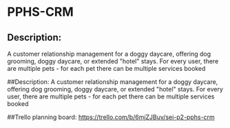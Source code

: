 # PPHS-CRM
## Description:
A customer relationship management for a doggy daycare, offering dog grooming, doggy daycare, or extended "hotel" stays. For every user, there are multiple pets - for each pet there can be multiple services booked

##Description:
A customer relationship management for a doggy daycare, offering dog grooming, doggy daycare, or extended "hotel" stays. For every user, there are multiple pets - for each pet there can be multiple services booked

##Trello planning board: 
https://trello.com/b/6mjZJBuv/sei-p2-pphs-crm
